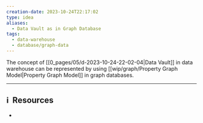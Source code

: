 ```yaml
---
creation-date: 2023-10-24T22:17:02
type: idea
aliases:
  - Data Vault as in Graph Database
tags:
  - data-warehouse
  - database/graph-data
---
```


The concept of [[0_pages/05/d-2023-10-24-22-02-04|Data Vault]] in data warehouse can be represented by using [[wip/graph/Property Graph Model|Property Graph Model]] in graph databases. 




---
## ℹ️  Resources
- 